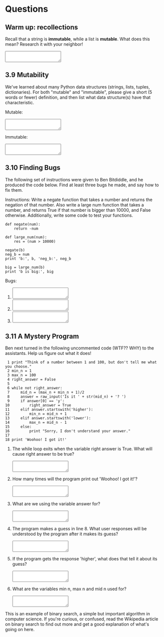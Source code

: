 # Questions

## Warm up: recollections

Recall that a string is **immutable**, while a list is **mutable**. What does
this mean? Research it with your neighbor!

<textarea name="a[2-11]"></textarea>


## 3.9 Mutability

We've learned about many Python data structures (strings, lists, tuples,
dictionaries). For both "mutable" and "immutable", please give a short (5
words or fewer) definition, and then list what data structure(s) have that
characteristic.

Mutable:

<textarea name="a[3-1-1]"></textarea>

Immutable:

<textarea name="a[3-1-2]"></textarea>

## 3.10 Finding Bugs

The following set of instructions were given to Ben Bitdiddle, and he produced
the code below. Find at least three bugs he made, and say how to fix them.

Instructions: Write a negate function that takes a number and returns the
negation of that number. Also write a large num function that takes a number,
and returns True if that number is bigger than 10000, and False otherwise.
Additionally, write some code to test your functions.

	def negate(num):
		return -num

	def large_num(num):
		res = (num > 10000)

	negate(b)
	neg_b = num
	print 'b:', b, 'neg_b:', neg_b

	big = large_num(b)
	print 'b is big:', big

Bugs:

1. <textarea name="a[3-2-1]"></textarea>

2. <textarea name="a[3-2-2]"></textarea>

3. <textarea name="a[3-2-3]"></textarea>

## 3.11 A Mystery Program

Ben next turned in the following uncommented code (WTF?? WHY) to the
assistants. Help us figure out what it does!

	 1 print "Think of a number between 1 and 100, but don't tell me what you choose."
	 2 min_n = 1
	 3 max_n = 100
	 4 right_answer = False
	 5
	 6 while not right_answer:
	 7     mid_n = (max_n + min_n + 1)/2
	 8     answer = raw_input('Is it ' + str(mid_n) + '? ')
	 9     if answer[0] == 'y':
	10         right_answer = True
	11     elif answer.startswith('higher'):
	12         min_n = mid_n + 1
	13     elif answer.startswith('lower'):
	14         max_n = mid_n - 1
	15     else:
	16         print "Sorry, I don't understand your answer."
	17
	18 print 'Woohoo! I got it!'

1. The while loop exits when the variable right answer is True. What will
   cause right answer to be true?

   <textarea name="a[3-3-1]"></textarea>

2. How many times will the program print out 'Woohoo! I got it!'?

   <textarea name="a[3-3-2]"></textarea>

3. What are we using the variable answer for?

   <textarea name="a[3-3-3]"></textarea>

4. The program makes a guess in line 8. What user responses will be understood
   by the program after it makes its guess?

   <textarea name="a[3-3-4]"></textarea>

5. If the program gets the response 'higher', what does that tell it about its
   guess?

   <textarea name="a[3-3-5]"></textarea>

6. What are the variables min n, max n and mid n used for?

   <textarea name="a[3-3-6]"></textarea>

This is an example of binary search, a simple but important algorithm in
computer science. If you're curious, or confused, read the Wikipedia article
on binary search to find out more and get a good explanation of what's going
on here.
